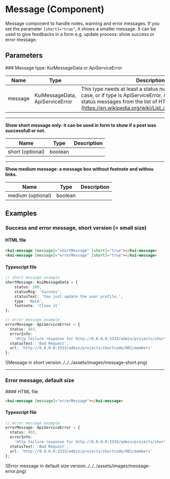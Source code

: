 # Message (Component)

Message component to handle notes, warning and error messages.
If you set the paramater `[short]="true"`, it shows a smaller message.
It can be used to give feedbacks in a form e.g. update process: show success or error message.

## Parameters

### Message type: KuiMessageData or ApiServiceError

Name | Type | Description
--- | --- | ---
message | KuiMessageData, ApiServiceError | This type needs at least a status number (0-511). In this case, or if type is ApiServiceError, it takes the default status messages from the list of HTTP status codes <br> (https://en.wikipedia.org/wiki/List_of_HTTP_status_codes)

<hr>

**Show short message only: it can be used in form to show if a post was successfull or not.**

Name | Type | Description
--- | --- | ---
short (optional) | boolean |

<hr>

**Show medium message: a message box without footnote and withou links.**

Name | Type | Description
--- | --- | ---
medium (optional) | boolean |

## Examples

### Success and error message, short version (= small size)

#### HTML file

```html
<kui-message [message]="shortMessage" [short]="true"></kui-message>
<kui-message [message]="errorMessage" [short]="true"></kui-message>
```

#### Typescript file

```ts
// short message example
shortMessage: KuiMessageData = {
    status: 200,
    statusMsg: 'Success',
    statusText: 'You just update the user profile.',
    type: 'Note',
    footnote: 'Close it'
};

// error message example
errorMessage: ApiServiceError = {
  status: 403,
  errorInfo:
    'Http failure response for http://0.0.0.0:3333/admin/projects/shortcode/001/members: 400 Bad Request',
  statusText: 'Bad Request',
  url: 'http://0.0.0.0:3333/admin/projects/shortcode/001/members'
};
```

![Message in short version../../../assets/images/message-short.png)

<hr>

### Error message, default size

#### HTML file

```html
<kui-message [message]="errorMessage"></kui-message>
```

#### Typescript file

```ts
// error message example
errorMessage: ApiServiceError = {
  status: 403,
  errorInfo:
    'Http failure response for http://0.0.0.0:3333/admin/projects/shortcode/001/members: 400 Bad Request',
  statusText: 'Bad Request',
  url: 'http://0.0.0.0:3333/admin/projects/shortcode/001/members'
};
```

![Error message in default size version../../../assets/images/message-error.png)
